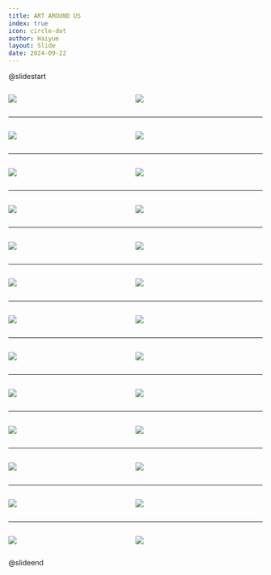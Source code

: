 ```yaml
---
title: ART AROUND US
index: true
icon: circle-dot
author: Haiyue
layout: Slide
date: 2024-09-22
---
```

 
@slidestart

<div style="display:flex">
<div style="flex:1">

![](https://raw.githubusercontent.com/yclord/reading/refs/heads/master/english/Level-P/ART%20AROUND%20US/001.webp)
</div>
<div style="flex:1">

![](https://raw.githubusercontent.com/yclord/reading/refs/heads/master/english/Level-P/ART%20AROUND%20US/002.webp)
</div>
</div>

---

<div style="display:flex">
<div style="flex:1">

![](https://raw.githubusercontent.com/yclord/reading/refs/heads/master/english/Level-P/ART%20AROUND%20US/003.webp)
</div>
<div style="flex:1">

![](https://raw.githubusercontent.com/yclord/reading/refs/heads/master/english/Level-P/ART%20AROUND%20US/004.webp)
</div>
</div>

---

<div style="display:flex">
<div style="flex:1">

![](https://raw.githubusercontent.com/yclord/reading/refs/heads/master/english/Level-P/ART%20AROUND%20US/005.webp)
</div>
<div style="flex:1">

![](https://raw.githubusercontent.com/yclord/reading/refs/heads/master/english/Level-P/ART%20AROUND%20US/006.webp)
</div>
</div>

---

<div style="display:flex">
<div style="flex:1">

![](https://raw.githubusercontent.com/yclord/reading/refs/heads/master/english/Level-P/ART%20AROUND%20US/007.webp)
</div>
<div style="flex:1">

![](https://raw.githubusercontent.com/yclord/reading/refs/heads/master/english/Level-P/ART%20AROUND%20US/008.webp)
</div>
</div>

---

<div style="display:flex">
<div style="flex:1">

![](https://raw.githubusercontent.com/yclord/reading/refs/heads/master/english/Level-P/ART%20AROUND%20US/009.webp)
</div>
<div style="flex:1">

![](https://raw.githubusercontent.com/yclord/reading/refs/heads/master/english/Level-P/ART%20AROUND%20US/010.webp)
</div>
</div>

---

<div style="display:flex">
<div style="flex:1">

![](https://raw.githubusercontent.com/yclord/reading/refs/heads/master/english/Level-P/ART%20AROUND%20US/011.webp)
</div>
<div style="flex:1">

![](https://raw.githubusercontent.com/yclord/reading/refs/heads/master/english/Level-P/ART%20AROUND%20US/012.webp)
</div>
</div>

---

<div style="display:flex">
<div style="flex:1">

![](https://raw.githubusercontent.com/yclord/reading/refs/heads/master/english/Level-P/ART%20AROUND%20US/013.webp)
</div>
<div style="flex:1">

![](https://raw.githubusercontent.com/yclord/reading/refs/heads/master/english/Level-P/ART%20AROUND%20US/014.webp)
</div>
</div>

---

<div style="display:flex">
<div style="flex:1">

![](https://raw.githubusercontent.com/yclord/reading/refs/heads/master/english/Level-P/ART%20AROUND%20US/015.webp)
</div>
<div style="flex:1">

![](https://raw.githubusercontent.com/yclord/reading/refs/heads/master/english/Level-P/ART%20AROUND%20US/016.webp)
</div>
</div>

---

<div style="display:flex">
<div style="flex:1">

![](https://raw.githubusercontent.com/yclord/reading/refs/heads/master/english/Level-P/ART%20AROUND%20US/017.webp)
</div>
<div style="flex:1">

![](https://raw.githubusercontent.com/yclord/reading/refs/heads/master/english/Level-P/ART%20AROUND%20US/018.webp)
</div>
</div>

---

<div style="display:flex">
<div style="flex:1">

![](https://raw.githubusercontent.com/yclord/reading/refs/heads/master/english/Level-P/ART%20AROUND%20US/019.webp)
</div>
<div style="flex:1">

![](https://raw.githubusercontent.com/yclord/reading/refs/heads/master/english/Level-P/ART%20AROUND%20US/020.webp)
</div>
</div>

---

<div style="display:flex">
<div style="flex:1">

![](https://raw.githubusercontent.com/yclord/reading/refs/heads/master/english/Level-P/ART%20AROUND%20US/021.webp)
</div>
<div style="flex:1">

![](https://raw.githubusercontent.com/yclord/reading/refs/heads/master/english/Level-P/ART%20AROUND%20US/022.webp)
</div>
</div>

---

<div style="display:flex">
<div style="flex:1">

![](https://raw.githubusercontent.com/yclord/reading/refs/heads/master/english/Level-P/ART%20AROUND%20US/023.webp)
</div>
<div style="flex:1">

![](https://raw.githubusercontent.com/yclord/reading/refs/heads/master/english/Level-P/ART%20AROUND%20US/024.webp)
</div>
</div>

---

<div style="display:flex">
<div style="flex:1">

![](https://raw.githubusercontent.com/yclord/reading/refs/heads/master/english/Level-P/ART%20AROUND%20US/025.webp)
</div>
<div style="flex:1">

![](https://raw.githubusercontent.com/yclord/reading/refs/heads/master/english/Level-P/ART%20AROUND%20US/026.webp)
</div>
</div>

@slideend